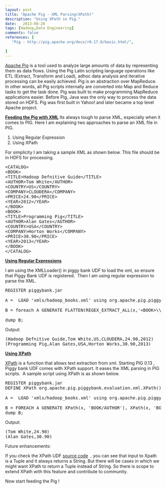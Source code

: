 ```yaml
---
layout: post
title: "Apache Pig - XML Parsing(XPath)"
description: "Using XPath in Pig."
date:   2013-08-20
tags: [Hadoop,Data Engineering]
comments: false
references: [
   "Pig : http://pig.apache.org/docs/r0.17.0/basic.html/",
   
]
---  
```


<a href="http://pig.apache.org/" target="_blank">Apache Pig</a> is a tool used to analyze large amounts of data by representing them as data flows. Using the Pig Latin scripting language operations like ETL (Extract, Transform and Load), adhoc data analysis and iterative processing can be easily achieved. Pig is an abstraction over MapReduce. In other words, all Pig scripts internally are converted into Map and Reduce tasks to get the task done. Pig was built to make programming MapReduce applications easier. Before Pig, Java was the only way to process the data stored on HDFS. Pig was first built in Yahoo! and later became a top level Apache project.

<span style="text-decoration: underline;"><strong>Feeding the Pig with XML</strong></span>
Its always tough to parse XML, especially when it comes to PIG. Here I am explaining two approaches to parse an XML file in PIG.

1. Using Regular Expression
2. Using XPath

For simplicity I am taking a sample XML as shown below. This file should be in HDFS for processing.
<pre class="lang:xhtml decode:true">&lt;CATALOG&gt;
&lt;BOOK&gt;
&lt;TITLE&gt;Hadoop Defnitive Guide&lt;/TITLE&gt;
&lt;AUTHOR&gt;Tom White&lt;/AUTHOR&gt;
&lt;COUNTRY&gt;US&lt;/COUNTRY&gt;
&lt;COMPANY&gt;CLOUDERA&lt;/COMPANY&gt;
&lt;PRICE&gt;24.90&lt;/PRICE&gt;
&lt;YEAR&gt;2012&lt;/YEAR&gt;
&lt;/BOOK&gt;
&lt;BOOK&gt;
&lt;TITLE&gt;Programming Pig&lt;/TITLE&gt;
&lt;AUTHOR&gt;Alan Gates&lt;/AUTHOR&gt;
&lt;COUNTRY&gt;USA&lt;/COUNTRY&gt;
&lt;COMPANY&gt;Horton Works&lt;/COMPANY&gt;
&lt;PRICE&gt;30.90&lt;/PRICE&gt;
&lt;YEAR&gt;2013&lt;/YEAR&gt;
&lt;/BOOK&gt;
&lt;/CATALOG&gt;</pre>
<span style="text-decoration: underline;"><strong>Using Regular Expressions</strong></span>

I am using the XMLLoader() in piggy bank UDF to load the xml, so ensure that Piggy Bank UDF is registered.  Then I am using regular expression to parse the XML.
<pre class="lang:default decode:true" title="XML Parsing using Regular Expressions">REGISTER piggybank.jar

A =  LOAD 'xmls/hadoop_books.xml' using org.apache.pig.piggybank.storage.XMLLoader('BOOK') as (x:chararray);

B = foreach A GENERATE FLATTEN(REGEX_EXTRACT_ALL(x,'&lt;BOOK&gt;\\s*&lt;TITLE&gt;(.*)&lt;/TITLE&gt;\\s*&lt;AUTHOR&gt;(.*)&lt;/AUTHOR&gt;\\s*&lt;COUNTRY&gt;(.*)&lt;/COUNTRY&gt;\\s*&lt;COMPANY&gt;(.*)&lt;/COMPANY&gt;\\s*&lt;PRICE&gt;(.*)&lt;/PRICE&gt;\\s*&lt;YEAR&gt;(.*)&lt;/YEAR&gt;\\s*&lt;/BOOK&gt;'));

dump B;</pre>
Output:
<pre class="lang:default decode:true" title="output">(Hadoop Defnitive Guide,Tom White,US,CLOUDERA,24.90,2012)
(Programming Pig,Alan Gates,USA,Horton Works,30.90,2013)</pre>
<span style="text-decoration: underline;"><strong>Using XPath</strong></span>

<span class="cm"><a href="http://en.wikipedia.org/wiki/XPath" target="_blank">XPath</a> is a function that allows text extraction from xml</span>. Starting PIG 0.13 , Piggy bank UDF comes with XPath support. It eases the XML parsing in PIG scripts.  A sample script using XPath is as shown below.
<pre class="lang:default decode:true" title="Using XPath">REGISTER piggybank.jar
DEFINE XPath org.apache.pig.piggybank.evaluation.xml.XPath();

A =  LOAD 'xmls/hadoop_books.xml' using org.apache.pig.piggybank.storage.XMLLoader('BOOK') as (x:chararray);

B = FOREACH A GENERATE XPath(x, 'BOOK/AUTHOR'), XPath(x, 'BOOK/PRICE');
dump B;</pre>
Output:
<pre class="lang:default decode:true" title="output">(Tom White,24.90)
(Alan Gates,30.90)</pre>
Future enhancements:

If you check the XPath UDF <a href="https://github.com/apache/pig/blob/branch-0.14/contrib/piggybank/java/src/main/java/org/apache/pig/piggybank/evaluation/xml/XPath.java" target="_blank">source code</a>  , you can see that input to Xpath is a Tuple and it always returns a String. But there will be cases in which we might want XPath to return a Tuple instead of String. So there is scope to extend XPath with this feature and contribute to community.

Now start feeding the Pig !